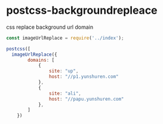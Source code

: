# postcss-backgroundrepleace
css replace background url domain
```javascript
const imageUrlReplace = require('../index');

postcss([
  imageUrlReplace({
        domains: [
            {
                site: "up",
                host: "//p1.yunshuren.com"
            },
            {
                site: "ali",
                host: "//papu.yunshuren.com"
            },
        ]
    })

```
